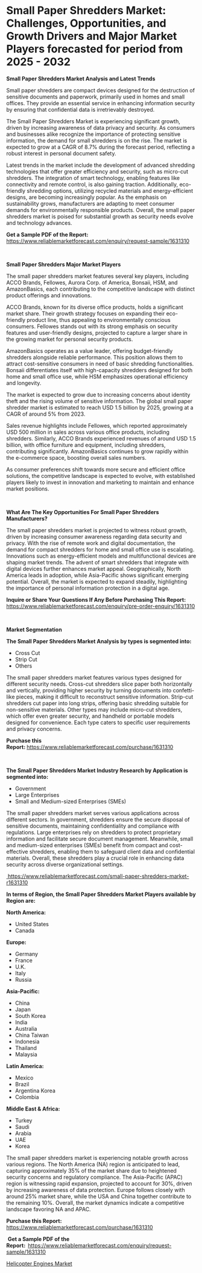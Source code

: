 <p><h1>Small Paper Shredders Market: Challenges, Opportunities, and Growth Drivers and Major Market Players forecasted for period from 2025 - 2032</h1></p><p><strong>Small Paper Shredders Market Analysis and Latest Trends</strong></p>
<p><p>Small paper shredders are compact devices designed for the destruction of sensitive documents and paperwork, primarily used in homes and small offices. They provide an essential service in enhancing information security by ensuring that confidential data is irretrievably destroyed. </p><p>The Small Paper Shredders Market is experiencing significant growth, driven by increasing awareness of data privacy and security. As consumers and businesses alike recognize the importance of protecting sensitive information, the demand for small shredders is on the rise. The market is expected to grow at a CAGR of 8.7% during the forecast period, reflecting a robust interest in personal document safety. </p><p>Latest trends in the market include the development of advanced shredding technologies that offer greater efficiency and security, such as micro-cut shredders. The integration of smart technology, enabling features like connectivity and remote control, is also gaining traction. Additionally, eco-friendly shredding options, utilizing recycled materials and energy-efficient designs, are becoming increasingly popular. As the emphasis on sustainability grows, manufacturers are adapting to meet consumer demands for environmentally responsible products. Overall, the small paper shredders market is poised for substantial growth as security needs evolve and technology advances.</p></p>
<p><strong>Get a Sample PDF of the Report:&nbsp;</strong> <a href="https://www.reliablemarketforecast.com/enquiry/request-sample/1631310?utm_campaign=3049&utm_medium=2&utm_source=Github&utm_content=ia&utm_term=10042025&utm_id=small-paper-shredders">https://www.reliablemarketforecast.com/enquiry/request-sample/1631310</a></p>
<p>&nbsp;</p>
<p><strong>Small Paper Shredders Major Market Players</strong></p>
<p><p>The small paper shredders market features several key players, including ACCO Brands, Fellowes, Aurora Corp. of America, Bonsaii, HSM, and AmazonBasics, each contributing to the competitive landscape with distinct product offerings and innovations.</p><p>ACCO Brands, known for its diverse office products, holds a significant market share. Their growth strategy focuses on expanding their eco-friendly product line, thus appealing to environmentally conscious consumers. Fellowes stands out with its strong emphasis on security features and user-friendly designs, projected to capture a larger share in the growing market for personal security products.</p><p>AmazonBasics operates as a value leader, offering budget-friendly shredders alongside reliable performance. This position allows them to attract cost-sensitive consumers in need of basic shredding functionalities. Bonsaii differentiates itself with high-capacity shredders designed for both home and small office use, while HSM emphasizes operational efficiency and longevity.</p><p>The market is expected to grow due to increasing concerns about identity theft and the rising volume of sensitive information. The global small paper shredder market is estimated to reach USD 1.5 billion by 2025, growing at a CAGR of around 5% from 2023.</p><p>Sales revenue highlights include Fellowes, which reported approximately USD 500 million in sales across various office products, including shredders. Similarly, ACCO Brands experienced revenues of around USD 1.5 billion, with office furniture and equipment, including shredders, contributing significantly. AmazonBasics continues to grow rapidly within the e-commerce space, boosting overall sales numbers.</p><p>As consumer preferences shift towards more secure and efficient office solutions, the competitive landscape is expected to evolve, with established players likely to invest in innovation and marketing to maintain and enhance market positions.</p></p>
<p>&nbsp;</p>
<p><strong>What Are The Key Opportunities For Small Paper Shredders Manufacturers?</strong></p>
<p><p>The small paper shredders market is projected to witness robust growth, driven by increasing consumer awareness regarding data security and privacy. With the rise of remote work and digital documentation, the demand for compact shredders for home and small office use is escalating. Innovations such as energy-efficient models and multifunctional devices are shaping market trends. The advent of smart shredders that integrate with digital devices further enhances market appeal. Geographically, North America leads in adoption, while Asia-Pacific shows significant emerging potential. Overall, the market is expected to expand steadily, highlighting the importance of personal information protection in a digital age.</p></p>
<p><strong>Inquire or Share Your Questions If Any Before Purchasing This Report:</strong> <a href="https://www.reliablemarketforecast.com/enquiry/pre-order-enquiry/1631310?utm_campaign=3049&utm_medium=2&utm_source=Github&utm_content=ia&utm_term=10042025&utm_id=small-paper-shredders">https://www.reliablemarketforecast.com/enquiry/pre-order-enquiry/1631310</a></p>
<p>&nbsp;</p>
<p><strong>Market Segmentation</strong></p>
<p><strong>The Small Paper Shredders Market Analysis by types is segmented into:</strong></p>
<p><ul><li>Cross Cut</li><li>Strip Cut</li><li>Others</li></ul></p>
<p><p>The small paper shredders market features various types designed for different security needs. Cross-cut shredders slice paper both horizontally and vertically, providing higher security by turning documents into confetti-like pieces, making it difficult to reconstruct sensitive information. Strip-cut shredders cut paper into long strips, offering basic shredding suitable for non-sensitive materials. Other types may include micro-cut shredders, which offer even greater security, and handheld or portable models designed for convenience. Each type caters to specific user requirements and privacy concerns.</p></p>
<p><strong>Purchase this Report:&nbsp;</strong><a href="https://www.reliablemarketforecast.com/purchase/1631310?utm_campaign=3049&utm_medium=2&utm_source=Github&utm_content=ia&utm_term=10042025&utm_id=small-paper-shredders">https://www.reliablemarketforecast.com/purchase/1631310</a></p>
<p>&nbsp;</p>
<p><strong>The Small Paper Shredders Market Industry Research by Application is segmented into:</strong></p>
<p><ul><li>Government</li><li>Large Enterprises</li><li>Small and Medium-sized Enterprises (SMEs)</li></ul></p>
<p><p>The small paper shredders market serves various applications across different sectors. In government, shredders ensure the secure disposal of sensitive documents, maintaining confidentiality and compliance with regulations. Large enterprises rely on shredders to protect proprietary information and facilitate secure document management. Meanwhile, small and medium-sized enterprises (SMEs) benefit from compact and cost-effective shredders, enabling them to safeguard client data and confidential materials. Overall, these shredders play a crucial role in enhancing data security across diverse organizational settings.</p></p>
<p><a href="https://www.reliablemarketforecast.com/small-paper-shredders-market-r1631310?utm_campaign=3049&utm_medium=2&utm_source=Github&utm_content=ia&utm_term=10042025&utm_id=small-paper-shredders">&nbsp;https://www.reliablemarketforecast.com/small-paper-shredders-market-r1631310</a></p>
<p><strong>In terms of Region, the Small Paper Shredders Market Players available by Region are:</strong></p>
<p>
    <p> <strong> North America: </strong>
        <ul>
            <li>United States</li>
            <li>Canada</li>
        </ul>
        </p> 
    <p> <strong> Europe: </strong>
        <ul>
            <li>Germany</li>
            <li>France</li>
            <li>U.K.</li>
            <li>Italy</li>
            <li>Russia</li>
        </ul>
        </p> 
    <p> <strong> Asia-Pacific: </strong>
        <ul>
            <li>China</li>
            <li>Japan</li>
            <li>South Korea</li>
            <li>India</li>
            <li>Australia</li>
            <li>China Taiwan</li>
            <li>Indonesia</li>
            <li>Thailand</li>
            <li>Malaysia</li>
        </ul>
        </p> 
    <p> <strong> Latin America: </strong>
        <ul>
            <li>Mexico</li>
            <li>Brazil</li>
            <li>Argentina Korea</li>
            <li>Colombia</li>
        </ul>
        </p> 
    <p> <strong> Middle East & Africa: </strong>
        <ul>
            <li>Turkey</li>
            <li>Saudi</li>
            <li>Arabia</li>
            <li>UAE</li>
            <li>Korea</li>
        </ul>
    </p>
    </p>
<p><p>The small paper shredders market is experiencing notable growth across various regions. The North America (NA) region is anticipated to lead, capturing approximately 35% of the market share due to heightened security concerns and regulatory compliance. The Asia-Pacific (APAC) region is witnessing rapid expansion, projected to account for 30%, driven by increasing awareness of data protection. Europe follows closely with around 25% market share, while the USA and China together contribute to the remaining 10%. Overall, the market dynamics indicate a competitive landscape favoring NA and APAC.</p></p>
<p><strong>Purchase this Report: </strong><a href="https://www.reliablemarketforecast.com/purchase/1631310?utm_campaign=3049&utm_medium=2&utm_source=Github&utm_content=ia&utm_term=10042025&utm_id=small-paper-shredders">https://www.reliablemarketforecast.com/purchase/1631310</a></p>
<p>&nbsp;<strong>Get a Sample PDF of the Report:&nbsp;&nbsp;</strong><a href="https://www.reliablemarketforecast.com/enquiry/request-sample/1631310?utm_campaign=3049&utm_medium=2&utm_source=Github&utm_content=ia&utm_term=10042025&utm_id=small-paper-shredders">https://www.reliablemarketforecast.com/enquiry/request-sample/1631310</a></p>
<p><strong></strong></p>
<p><p><a href="https://github.com/tumacaakesha78/Market-Research-Report-List-1/blob/main/helicopter-engines-market.md?utm_campaign=3049&utm_medium=2&utm_source=Github&utm_content=ia&utm_term=10042025&utm_id=small-paper-shredders">Helicopter Engines Market</a></p></p>